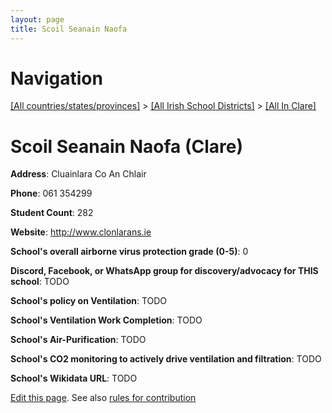 ```yaml
---
layout: page
title: Scoil Seanain Naofa
---
```

# Navigation

[[All countries/states/provinces]](../../..) > [[All Irish School Districts]](../..) > [[All In Clare]](..)

# Scoil Seanain Naofa (Clare)

**Address**: Cluainlara Co An Chlair

**Phone**: 061 354299

**Student Count**: 282

**Website**: <http://www.clonlarans.ie>

**School's overall airborne virus protection grade (0-5)**: 0

**Discord, Facebook, or WhatsApp group for discovery/advocacy for THIS school**: TODO

**School's policy on Ventilation**: TODO

**School's Ventilation Work Completion**: TODO

**School's Air-Purification**: TODO

**School's CO2 monitoring to actively drive ventilation and filtration**: TODO

**School's Wikidata URL**: TODO


[Edit this page](https://github.com/ventilate-schools/Ireland/edit/main/./Clare/Scoil_Seanain_Naofa.md). See also [rules for contribution](../../../contribution-rules/)
